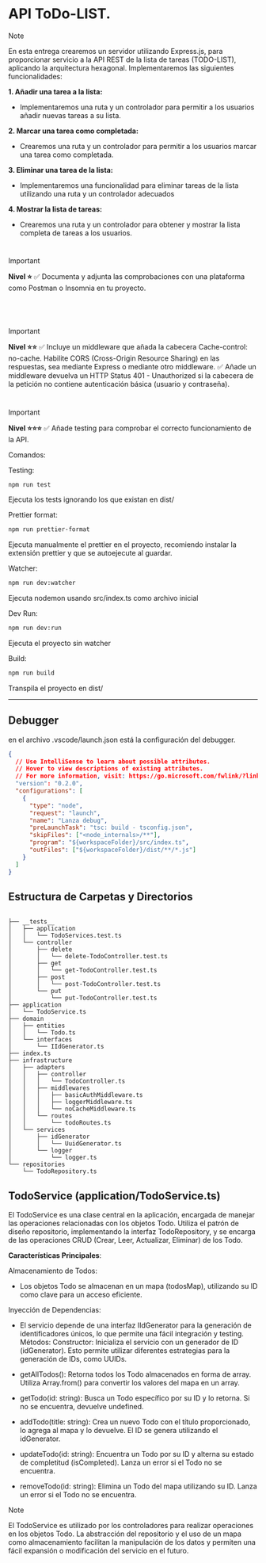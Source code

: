 #  API ToDo-LIST.



> [!NOTE]
> En esta entrega crearemos un servidor utilizando Express.js, 
para proporcionar servicio a la API REST de la lista de tareas (TODO-LIST), aplicando la arquitectura hexagonal. 
Implementaremos las siguientes funcionalidades:

__1. Añadir una tarea a la lista:__
- Implementaremos una ruta y un controlador para permitir a los usuarios añadir nuevas tareas a su lista.

__2. Marcar una tarea como completada:__
-  Crearemos una ruta y un controlador para permitir a los usuarios marcar una tarea como completada.

__3. Eliminar una tarea de la lista:__
- Implementaremos una funcionalidad para eliminar tareas de la lista utilizando una ruta y un controlador adecuados

__4. Mostrar la lista de tareas:__
- Crearemos una ruta y un controlador para obtener y mostrar la lista completa de tareas a los usuarios.

# 

> [!IMPORTANT]
> __Nivel ⭐️__
> ✅ Documenta y adjunta las comprobaciones con una plataforma como Postman o Insomnia en tu proyecto.
<br>

# 
> [!IMPORTANT]
> __Nivel ⭐️⭐️__
> ✅ Incluye un middleware que añada la cabecera Cache-control: no-cache. 
> Habilite CORS (Cross-Origin Resource Sharing) en las respuestas, sea mediante Express o mediante otro middleware.
> ✅ Añade un middleware devuelva un HTTP Status 401 - Unauthorized si la cabecera de la petición no contiene autenticación básica (usuario y contraseña).

# 
> [!IMPORTANT]
> __Nivel ⭐️⭐️⭐️__
> ✅ Añade testing para comprobar el correcto funcionamiento de la API.


Comandos:

Testing:

```sh
npm run test
```

Ejecuta los tests ignorando los que existan en dist/

Prettier format:

```sh
npm run prettier-format
```

Ejecuta manualmente el prettier en el proyecto, recomiendo instalar la extensión prettier y que se autoejecute al guardar.

Watcher:

```sh
npm run dev:watcher
```

Ejecuta nodemon usando src/index.ts como archivo inicial

Dev Run:

```sh
npm run dev:run
```

Ejecuta el proyecto sin watcher

Build:

```sh
npm run build
```

Transpila el proyecto en dist/

---

## Debugger

en el archivo .vscode/launch.json está la configuración del debugger.

```json
{
  // Use IntelliSense to learn about possible attributes.
  // Hover to view descriptions of existing attributes.
  // For more information, visit: https://go.microsoft.com/fwlink/?linkid=830387
  "version": "0.2.0",
  "configurations": [
    {
      "type": "node",
      "request": "launch",
      "name": "Lanza debug",
      "preLaunchTask": "tsc: build - tsconfig.json",
      "skipFiles": ["<node_internals>/**"],
      "program": "${workspaceFolder}/src/index.ts",
      "outFiles": ["${workspaceFolder}/dist/**/*.js"]
    }
  ]
}
```

## Estructura de Carpetas y Directorios

```

├── __tests__
│   ├── application
│   │   └── TodoServices.test.ts
│   └── controller
│       ├── delete
│       │   └── delete-TodoController.test.ts
│       ├── get
│       │   └── get-TodoController.test.ts
│       ├── post
│       │   └── post-TodoController.test.ts
│       └── put
│           └── put-TodoController.test.ts
├── application
│   └── TodoService.ts
├── domain
│   ├── entities
│   │   └── Todo.ts
│   └── interfaces
│       └── IIdGenerator.ts
├── index.ts
├── infrastructure
│   ├── adapters
│   │   ├── controller
│   │   │   └── TodoController.ts
│   │   ├── middlewares
│   │   │   ├── basicAuthMiddleware.ts
│   │   │   ├── loggerMiddleware.ts
│   │   │   └── noCacheMiddleware.ts
│   │   └── routes
│   │       └── todoRoutes.ts
│   └── services
│       ├── idGenerator
│       │   └── UuidGenerator.ts
│       └── logger
│           └── logger.ts
└── repositories
    └── TodoRepository.ts

```

## TodoService (application/TodoService.ts)
El TodoService es una clase central en la aplicación, encargada de manejar las operaciones relacionadas con los objetos Todo. 
Utiliza el patrón de diseño repositorio, implementando la interfaz TodoRepository, y se encarga de las operaciones CRUD (Crear, Leer, Actualizar, Eliminar) de los Todo.

  **Características Principales**:

 Almacenamiento de Todos: 
 - Los objetos Todo se almacenan en un mapa (todosMap), utilizando su ID como clave para un acceso eficiente.

Inyección de Dependencias: 
 - El servicio depende de una interfaz IIdGenerator para la generación de identificadores únicos, lo que permite una fácil integración y testing.
Métodos:
Constructor: Inicializa el servicio con un generador de ID (idGenerator). Esto permite utilizar diferentes estrategias para la generación de IDs, como UUIDs.

- getAllTodos(): Retorna todos los Todo almacenados en forma de array. Utiliza Array.from() para convertir los valores del mapa en un array.

- getTodo(id: string): Busca un Todo específico por su ID y lo retorna. Si no se encuentra, devuelve undefined.

- addTodo(title: string): Crea un nuevo Todo con el título proporcionado, lo agrega al mapa y lo devuelve. El ID se genera utilizando el idGenerator.

- updateTodo(id: string): Encuentra un Todo por su ID y alterna su estado de completitud (isCompleted). Lanza un error si el Todo no se encuentra.

- removeTodo(id: string): Elimina un Todo del mapa utilizando su ID. Lanza un error si el Todo no se encuentra.

> [!NOTE]
> El TodoService es utilizado por los controladores para realizar operaciones en los objetos Todo.
> La abstracción del repositorio y el uso de un mapa como almacenamiento facilitan la manipulación de los datos y permiten una fácil expansión o modificación del servicio en el futuro.
